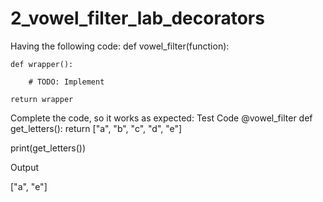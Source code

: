 
# 2_vowel_filter_lab_decorators

Having the following code:
def vowel_filter(function):

    def wrapper():

        # TODO: Implement

    return wrapper
   
Complete the code, so it works as expected:
Test Code
@vowel_filter
def get_letters():
    return ["a", "b", "c", "d", "e"]

print(get_letters())

Output

["a", "e"]
    
    
    

